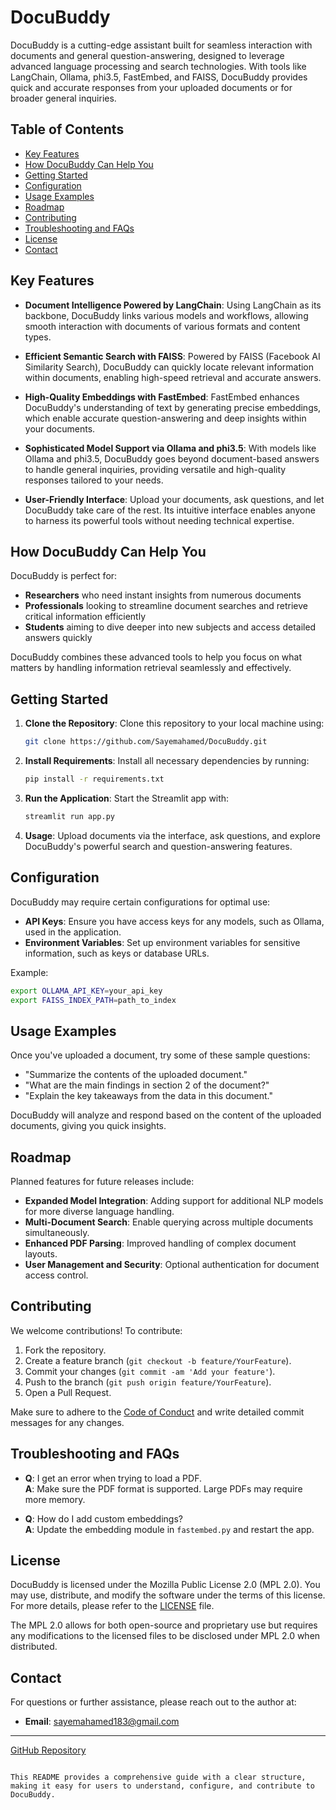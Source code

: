 
# DocuBuddy

DocuBuddy is a cutting-edge assistant built for seamless interaction with documents and general question-answering, designed to leverage advanced language processing and search technologies. With tools like LangChain, Ollama, phi3.5, FastEmbed, and FAISS, DocuBuddy provides quick and accurate responses from your uploaded documents or for broader general inquiries.

## Table of Contents
- [Key Features](#key-features)
- [How DocuBuddy Can Help You](#how-docubuddy-can-help-you)
- [Getting Started](#getting-started)
- [Configuration](#configuration)
- [Usage Examples](#usage-examples)
- [Roadmap](#roadmap)
- [Contributing](#contributing)
- [Troubleshooting and FAQs](#troubleshooting-and-faqs)
- [License](#license)
- [Contact](#contact)

## Key Features

- **Document Intelligence Powered by LangChain**: Using LangChain as its backbone, DocuBuddy links various models and workflows, allowing smooth interaction with documents of various formats and content types.

- **Efficient Semantic Search with FAISS**: Powered by FAISS (Facebook AI Similarity Search), DocuBuddy can quickly locate relevant information within documents, enabling high-speed retrieval and accurate answers.

- **High-Quality Embeddings with FastEmbed**: FastEmbed enhances DocuBuddy's understanding of text by generating precise embeddings, which enable accurate question-answering and deep insights within your documents.

- **Sophisticated Model Support via Ollama and phi3.5**: With models like Ollama and phi3.5, DocuBuddy goes beyond document-based answers to handle general inquiries, providing versatile and high-quality responses tailored to your needs.

- **User-Friendly Interface**: Upload your documents, ask questions, and let DocuBuddy take care of the rest. Its intuitive interface enables anyone to harness its powerful tools without needing technical expertise.

## How DocuBuddy Can Help You

DocuBuddy is perfect for:

- **Researchers** who need instant insights from numerous documents
- **Professionals** looking to streamline document searches and retrieve critical information efficiently
- **Students** aiming to dive deeper into new subjects and access detailed answers quickly

DocuBuddy combines these advanced tools to help you focus on what matters by handling information retrieval seamlessly and effectively.

## Getting Started

1. **Clone the Repository**: Clone this repository to your local machine using:
   ```bash
   git clone https://github.com/Sayemahamed/DocuBuddy.git
   ```

2. **Install Requirements**: Install all necessary dependencies by running:
   ```bash
   pip install -r requirements.txt
   ```

3. **Run the Application**: Start the Streamlit app with:
   ```bash
   streamlit run app.py
   ```

4. **Usage**: Upload documents via the interface, ask questions, and explore DocuBuddy's powerful search and question-answering features.

## Configuration

DocuBuddy may require certain configurations for optimal use:

- **API Keys**: Ensure you have access keys for any models, such as Ollama, used in the application.
- **Environment Variables**: Set up environment variables for sensitive information, such as keys or database URLs.

Example:
```bash
export OLLAMA_API_KEY=your_api_key
export FAISS_INDEX_PATH=path_to_index
```

## Usage Examples

Once you've uploaded a document, try some of these sample questions:

- "Summarize the contents of the uploaded document."
- "What are the main findings in section 2 of the document?"
- "Explain the key takeaways from the data in this document."

DocuBuddy will analyze and respond based on the content of the uploaded documents, giving you quick insights.

## Roadmap

Planned features for future releases include:
- **Expanded Model Integration**: Adding support for additional NLP models for more diverse language handling.
- **Multi-Document Search**: Enable querying across multiple documents simultaneously.
- **Enhanced PDF Parsing**: Improved handling of complex document layouts.
- **User Management and Security**: Optional authentication for document access control.

## Contributing

We welcome contributions! To contribute:

1. Fork the repository.
2. Create a feature branch (`git checkout -b feature/YourFeature`).
3. Commit your changes (`git commit -am 'Add your feature'`).
4. Push to the branch (`git push origin feature/YourFeature`).
5. Open a Pull Request.

Make sure to adhere to the [Code of Conduct](CODE_OF_CONDUCT.md) and write detailed commit messages for any changes.

## Troubleshooting and FAQs

- **Q**: I get an error when trying to load a PDF.  
  **A**: Make sure the PDF format is supported. Large PDFs may require more memory.

- **Q**: How do I add custom embeddings?  
  **A**: Update the embedding module in `fastembed.py` and restart the app.

## License

DocuBuddy is licensed under the Mozilla Public License 2.0 (MPL 2.0). You may use, distribute, and modify the software under the terms of this license. For more details, please refer to the [LICENSE](LICENSE) file.

The MPL 2.0 allows for both open-source and proprietary use but requires any modifications to the licensed files to be disclosed under MPL 2.0 when distributed.

## Contact

For questions or further assistance, please reach out to the author at:
- **Email**: sayemahamed183@gmail.com

---

[GitHub Repository](https://github.com/Sayemahamed/DocuBuddy)
```

This README provides a comprehensive guide with a clear structure, making it easy for users to understand, configure, and contribute to DocuBuddy.
